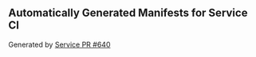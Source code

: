 ## Automatically Generated Manifests for Service CI
Generated by [Service PR #640](https://github.com/trustyai-explainability/trustyai-explainability/pull/640)
